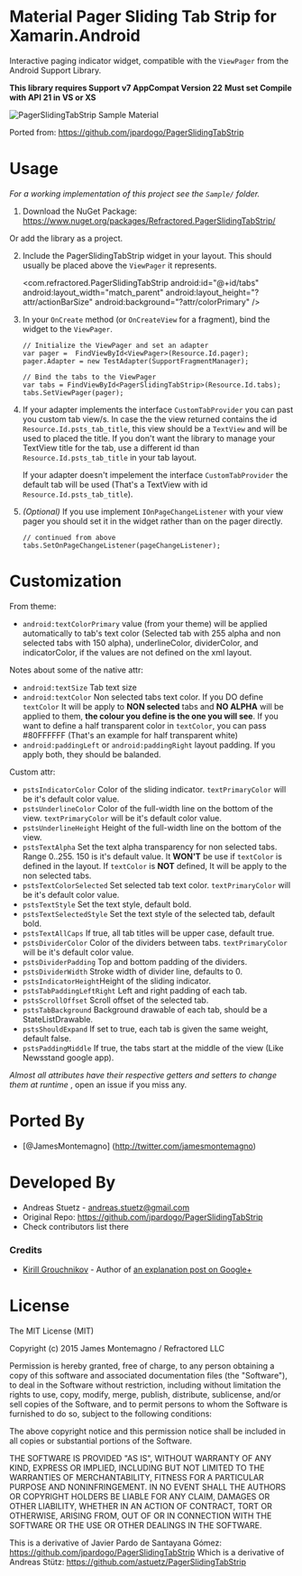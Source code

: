 # Material Pager Sliding Tab Strip for Xamarin.Android

Interactive paging indicator widget, compatible with the `ViewPager` from the
Android Support Library.

**This library requires Support v7 AppCompat Version 22**
**Must set Compile with API 21 in VS or XS**

![PagerSlidingTabStrip Sample Material](https://raw.githubusercontent.com/jamesmontemagno/PagerSlidingTabStrip-for-Xamarin.Android/master/art/material_tabs.gif)

Ported from: https://github.com/jpardogo/PagerSlidingTabStrip

# Usage

*For a working implementation of this project see the `Sample/` folder.*

  1. Download the NuGet Package: https://www.nuget.org/packages/Refractored.PagerSlidingTabStrip/

  Or add the library as a project.

  2. Include the PagerSlidingTabStrip widget in your layout. This should usually be placed
     above the `ViewPager` it represents.

        <com.refractored.PagerSlidingTabStrip
            android:id="@+id/tabs"
            android:layout_width="match_parent"
            android:layout_height="?attr/actionBarSize"
            android:background="?attr/colorPrimary" />

  3. In your `OnCreate` method (or `OnCreateView` for a fragment), bind the
     widget to the `ViewPager`.

         // Initialize the ViewPager and set an adapter
         var pager =  FindViewById<ViewPager>(Resource.Id.pager);
         pager.Adapter = new TestAdapter(SupportFragmentManager);

         // Bind the tabs to the ViewPager
         var tabs = FindViewById<PagerSlidingTabStrip>(Resource.Id.tabs);
         tabs.SetViewPager(pager);

  4. If your adapter implements the interface `CustomTabProvider` you can past you custom tab view/s.
     In case the the view returned contains the id `Resource.Id.psts_tab_title`, this view should be a `TextView`  and will be used to placed the title. If you don't want the library to manage your TextView title for the tab, use a different id than `Resource.Id.psts_tab_title` in your tab layout.

     If your adapter doesn't impelement the interface `CustomTabProvider` the default tab will be used (That's a TextView with id `Resource.Id.psts_tab_title`).

  5. *(Optional)* If you use implement `IOnPageChangeListener` with your view pager
     you should set it in the widget rather than on the pager directly.

         // continued from above
         tabs.SetOnPageChangeListener(pageChangeListener);

# Customization

From theme:

* `android:textColorPrimary` value (from your theme) will be applied automatically to tab's text color (Selected tab with 255 alpha and non selected tabs with 150 alpha), underlineColor, dividerColor, and indicatorColor, if the values are not defined on the xml layout.

Notes about some of the native attr:

* `android:textSize` Tab text size
* `android:textColor` Non selected tabs text color. If you DO define `textColor` It will be apply to **NON selected** tabs and **NO ALPHA** will be applied to them, **the colour you define is the one you will see**. If you want to define a half transparent color in `textColor`, you can pass #80FFFFFF (That's an example for half transparent white)
* `android:paddingLeft` or `android:paddingRight` layout padding. If you apply both, they should be balanded. 

Custom attr:

* `pstsIndicatorColor` Color of the sliding indicator. `textPrimaryColor` will be it's default color value.
* `pstsUnderlineColor` Color of the full-width line on the bottom of the view. `textPrimaryColor` will be it's default color value.
* `pstsUnderlineHeight` Height of the full-width line on the bottom of the view.
* `pstsTextAlpha` Set the text alpha transparency for non selected tabs. Range 0..255. 150 is it's default value. It **WON'T** be use if `textColor` is defined in the layout. If `textColor` is **NOT** defined, It will be apply to the non selected tabs.
* `pstsTextColorSelected` Set selected tab text color. `textPrimaryColor` will be it's default color value.
* `pstsTextStyle` Set the text style, default bold.
* `pstsTextSelectedStyle` Set the text style of the selected tab, default bold.
* `pstsTextAllCaps` If true, all tab titles will be upper case, default true.
* `pstsDividerColor` Color of the dividers between tabs. `textPrimaryColor` will be it's default color value.
* `pstsDividerPadding` Top and bottom padding of the dividers.
* `pstsDividerWidth` Stroke width of divider line, defaults to 0.
* `pstsIndicatorHeight`Height of the sliding indicator.
* `pstsTabPaddingLeftRight` Left and right padding of each tab.
* `pstsScrollOffset` Scroll offset of the selected tab.
* `pstsTabBackground` Background drawable of each tab, should be a StateListDrawable.
* `pstsShouldExpand` If set to true, each tab is given the same weight, default false.
* `pstsPaddingMiddle` If true, the tabs start at the middle of the view (Like Newsstand google app).

*Almost all attributes have their respective getters and setters to change them at runtime* , open an issue if you miss any.

# Ported By

 * [@JamesMontemagno] (http://twitter.com/jamesmontemagno)

# Developed By

 * Andreas Stuetz - <andreas.stuetz@gmail.com>
 * Original Repo: https://github.com/jpardogo/PagerSlidingTabStrip
 * Check contributors list there

### Credits

 * [Kirill Grouchnikov](https://plus.google.com/108761828584265913206/posts) - Author of [an explanation post on Google+](https://plus.google.com/108761828584265913206/posts/Cwk7joBV3AC)


# License

The MIT License (MIT)

Copyright (c) 2015 James Montemagno / Refractored LLC

Permission is hereby granted, free of charge, to any person obtaining a copy of this software and associated documentation files (the "Software"), to deal in the Software without restriction, including without limitation the rights to use, copy, modify, merge, publish, distribute, sublicense, and/or sell copies of the Software, and to permit persons to whom the Software is furnished to do so, subject to the following conditions:

The above copyright notice and this permission notice shall be included in all copies or substantial portions of the Software.

THE SOFTWARE IS PROVIDED "AS IS", WITHOUT WARRANTY OF ANY KIND, EXPRESS OR IMPLIED, INCLUDING BUT NOT LIMITED TO THE WARRANTIES OF MERCHANTABILITY, FITNESS FOR A PARTICULAR PURPOSE AND NONINFRINGEMENT. IN NO EVENT SHALL THE AUTHORS OR COPYRIGHT HOLDERS BE LIABLE FOR ANY CLAIM, DAMAGES OR OTHER LIABILITY, WHETHER IN AN ACTION OF CONTRACT, TORT OR OTHERWISE, ARISING FROM, OUT OF OR IN CONNECTION WITH THE SOFTWARE OR THE USE OR OTHER DEALINGS IN THE SOFTWARE.


This is a derivative of Javier Pardo de Santayana Gómez:  https://github.com/jpardogo/PagerSlidingTabStrip
Which is a derivative of  Andreas Stütz: https://github.com/astuetz/PagerSlidingTabStrip
